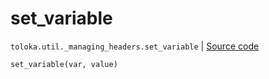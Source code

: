 # set_variable
`toloka.util._managing_headers.set_variable` | [Source code](https://github.com/Toloka/toloka-kit/blob/v1.2.0/src/util/_managing_headers.py#L22)

```python
set_variable(var, value)
```

